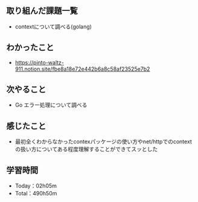 ## 取り組んだ課題一覧
- contextについて調べる(golang)
 
## わかったこと
- https://pinto-waltz-911.notion.site/fbe8a18e72e442b6a8c58af23525e7b2

## 次やること
- Go エラー処理について調べる

## 感じたこと
- 最初全くわからなかったcontexパッケージの使い方やnet/httpでのcontextの扱い方についてある程度理解することができてスッとした

## 学習時間
- Today：02h05m
- Total：490h50m
